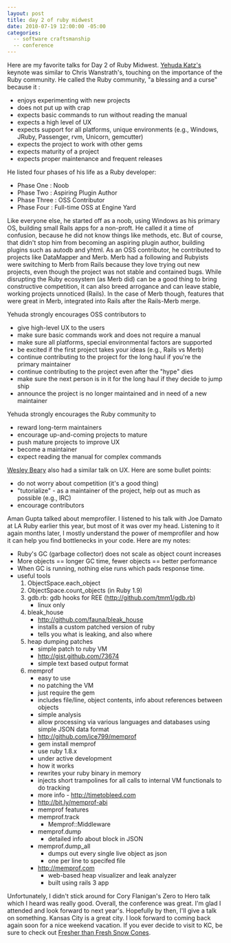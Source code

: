 ```yaml
---
layout: post
title: day 2 of ruby midwest
date: 2010-07-19 12:00:00 -05:00
categories:
  -- software craftsmanship
  -- conference
---
```


Here are my favorite talks for Day 2 of Ruby Midwest.  [Yehuda Katz's](http://twitter.com/wycats) keynote was similar to Chris Wanstrath's, touching on the importance of the Ruby community.  He called the Ruby community, "a blessing and a curse" because it :

* enjoys experimenting with new projects
* does not put up with crap
* expects basic commands to run without reading the manual
* expects a high level of UX
* expects support for all platforms, unique environments (e.g., Windows, JRuby, Passenger, rvm, Unicorn, gemcutter)
* expects the project to work with other gems
* expects maturity of a project
* expects proper maintenance and frequent releases

He listed four phases of his life as a Ruby developer:

* Phase One : Noob
* Phase Two : Aspiring Plugin Author
* Phase Three : OSS Contributor
* Phase Four : Full-time OSS at Engine Yard

Like everyone else, he started off as a noob, using Windows as his primary OS, building small Rails apps for a non-proft.  He called it a time of confusion, because he did not know things like methods, etc.  But of course, that didn't stop him from becoming an aspiring plugin author, building plugins such as autodb and yhtml.  As an OSS contributor, he contributed to projects like DataMapper and Merb.  Merb had a following and Rubyists were switching to Merb from Rails because they love trying out new projects, even though the project was not stable and contained bugs.  While disrupting the Ruby ecosystem (as Merb did) can be a good thing to bring constructive competition, it can also breed arrogance and can leave stable, working projects unnoticed (Rails).  In the case of Merb though, features that were great in Merb, integrated into Rails after the Rails-Merb merge.

Yehuda strongly encourages OSS contributors to

* give high-level UX to the users
* make sure basic commands work and does not require a manual
* make sure all platforms, special environmental factors are supported
* be excited if the first project takes your ideas (e.g., Rails vs Merb)
* continue contributing to the project for the long haul if you're the primary maintainer
* continue contributing to the project even after the "hype" dies
* make sure the next person is in it for the long haul if they decide to jump ship
* announce the project is no longer maintained and in need of a new maintainer

Yehuda strongly encourages the Ruby community to

* reward long-term maintainers
* encourage up-and-coming projects to mature
* push mature projects to improve UX
* become a maintainer
* expect reading the manual for complex commands

[Wesley Beary](http://twitter.com/geemus) also had a similar talk on UX.  Here are some bullet points:

* do not worry about competition (it's a good thing)
* "tutorialize" - as a maintainer of the project, help out as much as possible (e.g., IRC)
* encourage contributors

Aman Gupta talked about memprofiler.  I listened to his talk with Joe Damato at LA Ruby earlier this year, but most of it was over my head.  Listening to it again months later, I mostly understand the power of memprofiler and how it can help you find bottlenecks in your code.  Here are my notes:

<ul>
<li>Ruby's GC (garbage collector) does not scale as object count increases</li>
<li>More objects == longer GC time, fewer objects == better performance</li>
<li>When GC is running, nothing else runs which pads response time.</li>
<li>useful tools
<ol><li>ObjectSpace.each_object</li>
<li>ObjectSpace.count_objects (in Ruby 1.9)</li>
<li>gdb.rb: gdb hooks for REE (<a href="http://github.com/tmm1/gdb.rb">http://github.com/tmm1/gdb.rb</a>)
<ul><li>linux only</li></ul></li>
<li>bleak_house
<ul><li><a href="http://github.com/fauna/bleak_house">http://github.com/fauna/bleak_house</a></li>
<li>installs a custom patched version of ruby</li>
<li>tells you what is leaking, and also where</li></ul></li>
<li>heap dumping patches
<ul><li>simple patch to ruby VM</li>
<li><a href="http://gist.github.com/73674">http://gist.github.com/73674</a></li>
<li>simple text based output format</li></ul></li>
<li>memprof
<ul><li>easy to use</li>
<li>no patching the VM</li>
<li>just require the gem</li>
<li>includes file/line, object contents, info about references between objects</li>
<li>simple analysis</li>
<li>allow processing via various languages and databases using simple JSON data format</li>
<li><a href="http://github.com/ice799/memprof">http://github.com/ice799/memprof</a></li>
<li>gem install memprof</li>
<li>use ruby 1.8.x</li>
<li>under active development</li>
<li>how it works</li>
<li>rewrites your ruby binary in memory</li>
<li>injects short trampolines for all calls to internal VM functionals to do tracking</li>
<li>more info - <a href="http://timetobleed.com">http://timetobleed.com</a></li>
<li><a href="http://bit.ly/memprof-abi">http://bit.ly/memprof-abi</a></li>
<li>memprof features</li>
<li>memprof.track
<ul><li>Memprof::Middleware</li></ul></li>
<li>memprof.dump
<ul><li>detailed info about block in JSON</li></ul></li>
<li>memprof.dump_all
<ul><li>dumps out every single live object as json</li>
<li>one per line to specifed file</li></ul></li>
<li><a href="http://memprof.com">http://memprof.com</a>
<ul><li>web-based heap visualizer and leak analyzer</li>
<li>built using rails 3 app</li></ul></li></ul></li></ol></li>
</ul>

Unfortunately, I didn't stick around for Cory Flanigan's Zero to Hero talk which I heard was really good.  Overall, the conference was great.  I'm glad I attended and look forward to next year's.  Hopefully by then, I'll give a talk on something.  Kansas City is a great city.  I look forward to coming back again soon for a nice weekend vacation.  If you ever decide to visit to KC, be sure to check out [Fresher than Fresh Snow Cones](http://twitter.com/FTFsnowcones).
